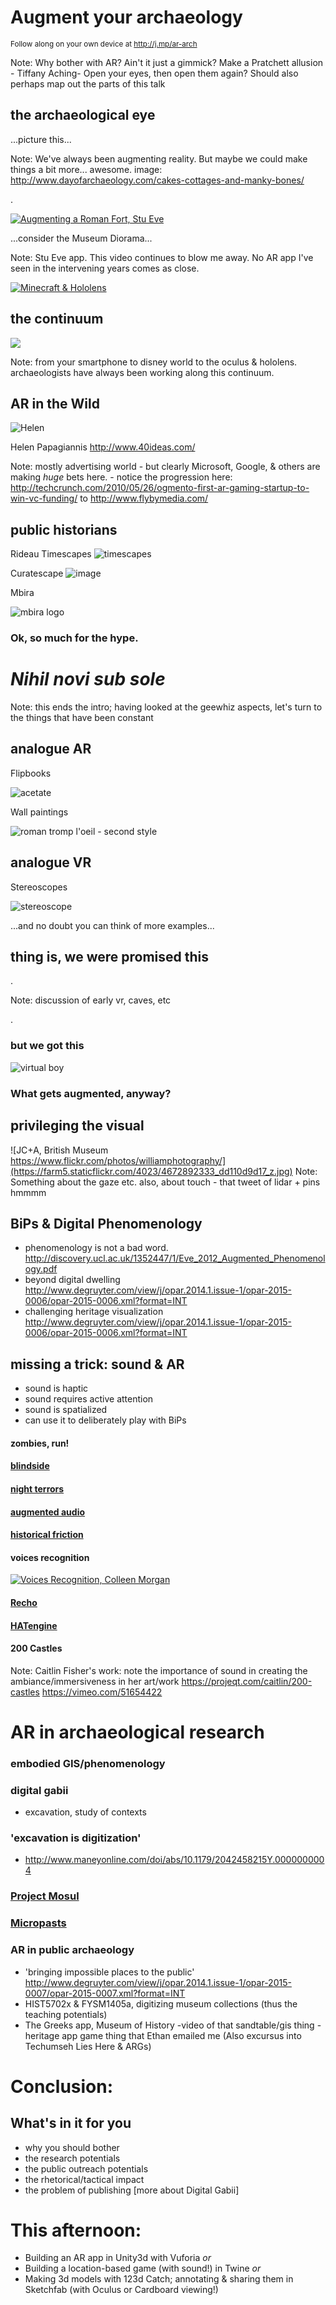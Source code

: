 # Augment your archaeology
<small> Follow along on your own device at http://j.mp/ar-arch</small>

Note:
Why bother with AR? Ain't it just a gimmick? Make a Pratchett allusion - Tiffany Aching- Open your eyes, then open them again? Should also perhaps map out the parts of this talk


## the archaeological eye
<section data-background="http://www.dayofarchaeology.com/wp-content/uploads/2014/07/IMG_20140711_164910.jpg">
...picture this...
</section>

Note:
We've always been augmenting reality. But maybe we could make things a bit more... awesome. image: http://www.dayofarchaeology.com/cakes-cottages-and-manky-bones/


.


[![Augmenting a Roman Fort, Stu Eve](http://www.dead-mens-eyes.org/wp-content/uploads/2011/10/CIMG1247-300x225.jpg)](https://player.vimeo.com/video/30861262)

...consider the Museum Diorama...

Note:
Stu Eve app. This video continues to blow me away. No AR app I've seen in the intervening years comes as close. 


[![Minecraft & Hololens](https://img.youtube.com/vi/xgakdcEzVwg/0.jpg)](https://www.youtube.com/embed/xgakdcEzVwg?start=145)


## the continuum
<img class="stretch" src="https://upload.wikimedia.org/wikipedia/en/d/dc/Virtuality_Continuum_2.jpg"></img>

Note:
from your smartphone to disney world to the oculus & hololens. archaeologists have always been working along this continuum.


## AR in the Wild
![Helen](http://www.40ideas.com/wp-content/uploads/2013/06/camp-helen_papagiannis.jpg)
 
Helen Papagiannis http://www.40ideas.com/

Note: 
mostly advertising world - but clearly Microsoft, Google, & others are making *huge* bets here. - notice the progression here: http://techcrunch.com/2010/05/26/ogmento-first-ar-gaming-startup-to-win-vc-funding/ to http://www.flybymedia.com/


## public historians
Rideau Timescapes
![timescapes](https://metronewsca.files.wordpress.com/2013/06/04_11_ott_rideaucanalapp_sean.jpg)


Curatescape
![image](http://curatescape.org/wp-content/themes/curatescape-twentythirteen-child/images/scene-1.png)


Mbira

![mbira logo](http://mbira.matrix.msu.edu/wp-content/uploads/2015/03/Mbira_Logo_Horizontal.png "mbira logo")



### Ok, so much for the hype.
# _Nihil novi sub sole_
Note: this ends the intro; having looked at the geewhiz aspects, let's turn to the things that have been constant


## analogue AR
Flipbooks

![acetate](http://i.imgur.com/rGyEOdL.jpg)
 
 
 
Wall paintings

![roman tromp l'oeil - second style](https://upload.wikimedia.org/wikipedia/commons/thumb/7/7d/Metropolitan_wall_painting_Roman_1C_BC_9.jpg/576px-Metropolitan_wall_painting_Roman_1C_BC_9.jpg)


## analogue VR

Stereoscopes

![stereoscope](https://upload.wikimedia.org/wikipedia/commons/thumb/f/f6/Holmes_stereoscope.jpg/487px-Holmes_stereoscope.jpg)


...and no doubt you can think of more examples...


## thing is, we were promised this
<section data-background="http://www.gamesetwatch.com/lawnmowerman.jpg">
   .   
</section>

Note:
discussion of early vr, caves, etc


.


### but we got this
![virtual boy](https://upload.wikimedia.org/wikipedia/commons/thumb/1/1d/Virtual-Boy-Set.png/708px-Virtual-Boy-Set.png)



### What gets augmented, anyway? 
## privileging the visual
![JC+A, British Museum https://www.flickr.com/photos/williamphotography/](https://farm5.staticflickr.com/4023/4672892333_dd110d9d17_z.jpg)
Note: 
Something about the gaze etc. also, about touch - that tweet of lidar + pins hmmmm


## BiPs & Digital Phenomenology
- phenomenology is not a bad word. http://discovery.ucl.ac.uk/1352447/1/Eve_2012_Augmented_Phenomenology.pdf
- beyond digital dwelling http://www.degruyter.com/view/j/opar.2014.1.issue-1/opar-2015-0006/opar-2015-0006.xml?format=INT
- challenging heritage visualization http://www.degruyter.com/view/j/opar.2014.1.issue-1/opar-2015-0006/opar-2015-0006.xml?format=INT


## missing a trick: sound & AR
+ sound is haptic
+ sound requires active attention
+ sound is spatialized
+ can use it to deliberately play with BiPs


#### zombies, run!


#### [blindside](http://www.blindsidegame.com/)


#### [night terrors](https://www.indiegogo.com/projects/night-terrors-augmented-reality-survival-horror)


#### [augmented audio](http://www.augmentedaudio.com/)


#### [historical friction](http://graeworks.net/historicalfriction/)


#### voices recognition
[![Voices Recognition, Colleen Morgan](https://img.youtube.com/vi/ogUCb9JrTNU/0.jpg)](https://www.youtube.com/embed/ogUCb9JrTNU)


#### [Recho](http://www.recho.org/)


#### [HATengine](http://hatengine.com/)


#### 200 Castles

Note: Caitlin Fisher's work: note the importance of sound in creating the ambiance/immersiveness in her art/work https://projeqt.com/caitlin/200-castles https://vimeo.com/51654422
  

# AR in archaeological research


### embodied GIS/phenomenology


### digital gabii 
- excavation, study of contexts


### 'excavation is digitization' 

+ http://www.maneyonline.com/doi/abs/10.1179/2042458215Y.0000000004


### [Project Mosul](http://projectmosul.org/)


### [Micropasts](http://research.micropasts.org/2014/06/13/3d-modelling-via-sfm/)


### AR in public archaeology
+ 'bringing impossible places to the public' http://www.degruyter.com/view/j/opar.2014.1.issue-1/opar-2015-0007/opar-2015-0007.xml?format=INT
+ HIST5702x & FYSM1405a, digitizing museum collections (thus the teaching potentials)
+ The Greeks app, Museum of History
-video of that sandtable/gis thing
-heritage app game thing that Ethan emailed me (Also excursus into Techumseh Lies Here & ARGs)



# Conclusion:
## What's in it for you
- why you should bother
- the research potentials
- the public outreach potentials
- the rhetorical/tactical impact
- the problem of publishing [more about Digital Gabii]


# This afternoon:
+ Building an AR app in Unity3d with Vuforia
_or_
+ Building a location-based game (with sound!) in Twine
_or_
+ Making 3d models with 123d Catch; annotating & sharing them in Sketchfab (with Oculus or Cardboard viewing!)


